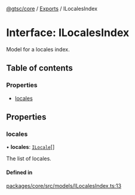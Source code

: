 [@gtsc/core](../README.md) / [Exports](../modules.md) / ILocalesIndex

# Interface: ILocalesIndex

Model for a locales index.

## Table of contents

### Properties

- [locales](ILocalesIndex.md#locales)

## Properties

### locales

• **locales**: [`ILocale`](ILocale.md)[]

The list of locales.

#### Defined in

[packages/core/src/models/ILocalesIndex.ts:13](https://github.com/gtscio/framework/blob/ed1186b/packages/core/src/models/ILocalesIndex.ts#L13)
